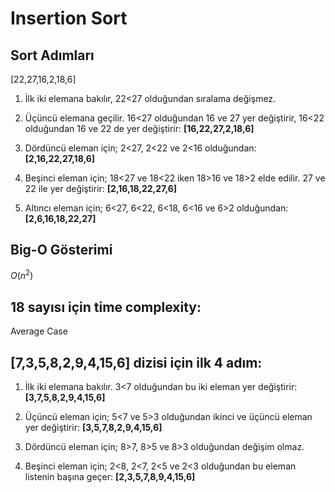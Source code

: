 # Insertion Sort

## Sort Adımları

[22,27,16,2,18,6]

1. İlk iki elemana bakılır, 22<27 olduğundan sıralama değişmez.

2. Üçüncü elemana geçilir. 16<27 olduğundan 16 ve 27 yer değiştirir, 16<22 olduğundan 16 ve 22 de yer değiştirir: **[16,22,27,2,18,6]**

3. Dördüncü eleman için; 2<27, 2<22 ve 2<16 olduğundan: **[2,16,22,27,18,6]**

4. Beşinci eleman için; 18<27 ve 18<22 iken 18>16 ve 18>2 elde edilir. 27 ve 22 ile yer değiştirir: **[2,16,18,22,27,6]**

5. Altıncı eleman için; 6<27, 6<22, 6<18, 6<16 ve 6>2 olduğundan: **[2,6,16,18,22,27]**

## Big-O Gösterimi

$O(n^2)$

## 18 sayısı için time complexity:

Average Case

## [7,3,5,8,2,9,4,15,6] dizisi için ilk 4 adım:

1. İlk iki elemana bakılır. 3<7 olduğundan bu iki eleman yer değiştirir: **[3,7,5,8,2,9,4,15,6]**

2. Üçüncü eleman için; 5<7 ve 5>3 olduğundan ikinci ve üçüncü eleman yer değiştirir: **[3,5,7,8,2,9,4,15,6]**

3. Dördüncü eleman için; 8>7, 8>5 ve 8>3 olduğundan değişim olmaz.

4. Beşinci eleman için; 2<8, 2<7, 2<5 ve 2<3 olduğundan bu eleman listenin başına geçer: **[2,3,5,7,8,9,4,15,6]**
